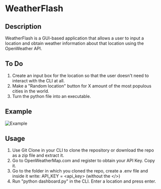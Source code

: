 # WeatherFlash

## Description
WeatherFlash is a GUI-based application that allows a user to input a location and obtain weather information about that location using the OpenWeather API.

## To Do
1. Create an input box for the location so that the user doesn't need to interact with the CLI at all.
2. Make a "Random location" button for X amount of the most populous cities in the world.
3. Turn the python file into an executable.

## Example
![Example](meteor_dashboard/WeatherFlash_example.png)

## Usage
1. Use Git Clone in your CLI to clone the repository or download the repo as a zip file and extract it.
2. Go to OpenWeatherMap.com and register to obtain your API Key. Copy it.
3. Go to the folder in which you cloned the repo, create a .env file and inside it write: API_KEY = <api_key> (without the </>)
4. Run "python dashboard.py" in the CLI. Enter a location and press enter.